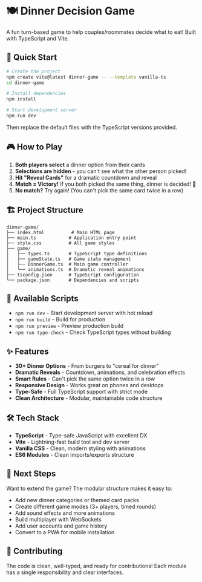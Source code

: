 # 🍽️ Dinner Decision Game

A fun turn-based game to help couples/roommates decide what to eat! Built with TypeScript and Vite.

## 🚀 Quick Start

```bash
# Create the project
npm create vite@latest dinner-game -- --template vanilla-ts
cd dinner-game

# Install dependencies
npm install

# Start development server
npm run dev
```

Then replace the default files with the TypeScript versions provided.

## 🎮 How to Play

1. **Both players select** a dinner option from their cards
2. **Selections are hidden** - you can't see what the other person picked!
3. **Hit "Reveal Cards"** for a dramatic countdown and reveal
4. **Match = Victory!** If you both picked the same thing, dinner is decided! 🎉
5. **No match?** Try again! (You can't pick the same card twice in a row)

## 🏗️ Project Structure

```
dinner-game/
├── index.html          # Main HTML page
├── main.ts            # Application entry point
├── style.css          # All game styles
├── game/
│   ├── types.ts       # TypeScript type definitions
│   ├── gameState.ts   # Game state management
│   ├── DinnerGame.ts  # Main game controller
│   └── animations.ts  # Dramatic reveal animations
├── tsconfig.json      # TypeScript configuration
└── package.json       # Dependencies and scripts
```

## 🔧 Available Scripts

- `npm run dev` - Start development server with hot reload
- `npm run build` - Build for production
- `npm run preview` - Preview production build
- `npm run type-check` - Check TypeScript types without building

## ✨ Features

- **30+ Dinner Options** - From burgers to "cereal for dinner" 
- **Dramatic Reveals** - Countdown, animations, and celebration effects
- **Smart Rules** - Can't pick the same option twice in a row
- **Responsive Design** - Works great on phones and desktops
- **Type-Safe** - Full TypeScript support with strict mode
- **Clean Architecture** - Modular, maintainable code structure

## 🛠️ Tech Stack

- **TypeScript** - Type-safe JavaScript with excellent DX
- **Vite** - Lightning-fast build tool and dev server
- **Vanilla CSS** - Clean, modern styling with animations
- **ES6 Modules** - Clean imports/exports structure

## 🎯 Next Steps

Want to extend the game? The modular structure makes it easy to:

- Add new dinner categories or themed card packs
- Create different game modes (3+ players, timed rounds)
- Add sound effects and more animations
- Build multiplayer with WebSockets
- Add user accounts and game history
- Convert to a PWA for mobile installation

## 🤝 Contributing

The code is clean, well-typed, and ready for contributions! Each module has a single responsibility and clear interfaces.